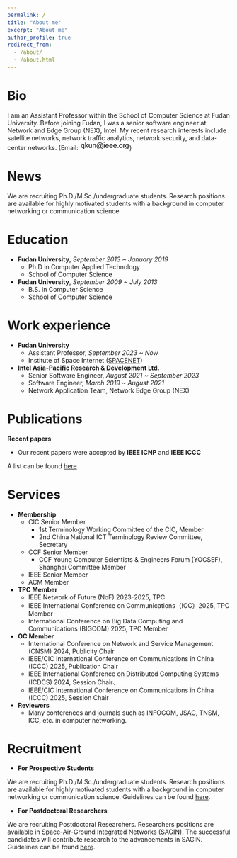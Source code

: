```yaml
---
permalink: /
title: "About me"
excerpt: "About me"
author_profile: true
redirect_from: 
  - /about/
  - /about.html
---
```


Bio
=====
I am an Assistant Professor within the School of Computer Science at Fudan University. Before joining Fudan, I was a senior software engineer at Network and Edge Group (NEX), Intel. My recent research interests include satellite networks, network traffic analytics, network security, and data-center networks. (Email: ![Email](https://github.com/flyfox141/flyfox141.github.io/blob/master/images/email.png?raw=true))

News
======
We are recruiting Ph.D./M.Sc./undergraduate students. Research positions are available for highly motivated students with a background in computer networking or communication science.

Education
======
* **Fudan University**, _September 2013 ~ January 2019_
  * Ph.D in Computer Applied Technology
  * School of Computer Science
* **Fudan University**, _September 2009 ~ July 2013_
  * B.S. in Computer Science
  * School of Computer Science

Work experience
======
* **Fudan University**
  * Assistant Professor, _September 2023 ~ Now_
  * Institute of Space Internet ([SPACENET](https://spacenet.fudan.edu.cn/snenglish/))
* **Intel Asia-Pacific Research & Development Ltd.**
  * Senior Software Engineer, _August 2021 ~ September 2023_
  * Software Engineer, _March 2019 ~ August 2021_
  * Network Application Team, Network Edge Group (NEX)


Publications
======
**Recent papers**
  * Our recent papers were accepted by **IEEE ICNP** and **IEEE ICCC**

A list can be found [here](https://flyfox141.github.io/publications/)

Services
=====
* **Membership**
  * CIC Senior Member
    * 1st Terminology Working Committee of the CIC, Member
    * 2nd China National ICT Terminology Review Committee, Secretary
  * CCF Senior Member
    * CCF Young Computer Scientists & Engineers Forum (YOCSEF), Shanghai Committee Member
  * IEEE Senior Member
  * ACM Member
* **TPC Member**
  * IEEE Network of Future (NoF) 2023-2025, TPC
  * IEEE International Conference on Communications（ICC）2025, TPC Member
  * International Conference on Big Data Computing and Communications (BIGCOM) 2025, TPC Member
* **OC Member**
  * International Conference on Network and Service Management (CNSM) 2024, Publicity Chair
  * IEEE/CIC International Conference on Communications in China (ICCC) 2025, Publication Chair
  * IEEE International Conference on Distributed Computing Systems (ICDCS) 2024, Session Chair、
  * IEEE/CIC International Conference on Communications in China (ICCC) 2025, Session Chair
* **Reviewers**
  * Many conferences and journals such as INFOCOM, JSAC, TNSM, ICC, etc. in computer networking.  

Recruitment
=====
* **For Prospective Students**
 
We are recruiting Ph.D./M.Sc./undergraduate students. Research positions are available for highly motivated students with a background in computer networking or communication science. Guidelines can be found [here](https://flyfox141.github.io/students/).

* **For Postdoctoral Researchers**
 
We are recruiting Postdoctoral Researchers. Researchers positions are available in Space-Air-Ground Integrated Networks (SAGIN). The successful candidates will contribute research to the advancements in SAGIN. Guidelines can be found [here](https://flyfox141.github.io/recruitment/).

